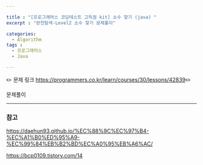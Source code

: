 ```yaml
---

title : "[프로그래머스 코딩테스트 고득점 kit] 소수 찾기 (java) "
excerpt : "완전탐색-Level2 소수 찾기 문제풀이"

categories:
  - Algorithm
tags :
  - 프로그래머스 
  - Java

---
```


:pencil2: 문제 링크 <https://programmers.co.kr/learn/courses/30/lessons/42839>:pencil2:

문제풀이

<script src="https://gist.github.com/leejieun1121/15d97313a9ae5d2aa45cadae0097cc53.js"></script>

---

### 참고
https://daehun93.github.io/%EC%88%9C%EC%97%B4-%EC%A1%B0%ED%95%A9-%EC%99%84%EB%B2%BD%EC%A0%95%EB%A6%AC/

https://bcp0109.tistory.com/14

